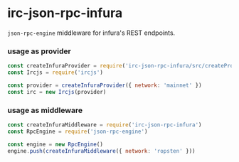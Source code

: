 # irc-json-rpc-infura

`json-rpc-engine` middleware for infura's REST endpoints.

### usage as provider

```js
const createInfuraProvider = require('irc-json-rpc-infura/src/createProvider')
const Ircjs = require('ircjs')

const provider = createInfuraProvider({ network: 'mainnet' })
const irc = new Ircjs(provider)
```

### usage as middleware

```js
const createInfuraMiddleware = require('irc-json-rpc-infura')
const RpcEngine = require('json-rpc-engine')

const engine = new RpcEngine()
engine.push(createInfuraMiddleware({ network: 'ropsten' }))
```
